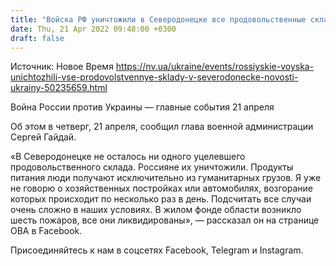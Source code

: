 ```yaml
---
title: "Войска РФ уничтожили в Северодонецке все продовольственные склады"
date: Thu, 21 Apr 2022 09:48:00 +0300
draft: false
---
```

Источник: Новое Время https://nv.ua/ukraine/events/rossiyskie-voyska-unichtozhili-vse-prodovolstvennye-sklady-v-severodonecke-novosti-ukrainy-50235659.html


Война России против Украины — главные события 21 апреля

Об этом в четверг, 21 апреля, сообщил глава военной администрации Сергей Гайдай.

«В Северодонецке не осталось ни одного уцелевшего продовольственного склада. Россияне их уничтожили. Продукты питания люди получают исключительно из гуманитарных грузов. Я уже не говорю о хозяйственных постройках или автомобилях, возгорание которых происходит по несколько раз в день. Подсчитать все случаи очень сложно в наших условиях. В жилом фонде области возникло шесть пожаров, все они ликвидированы», — рассказал он на странице ОВА в Facebook.

Присоединяйтесь к нам в соцсетях Facebook, Telegram и Instagram.

